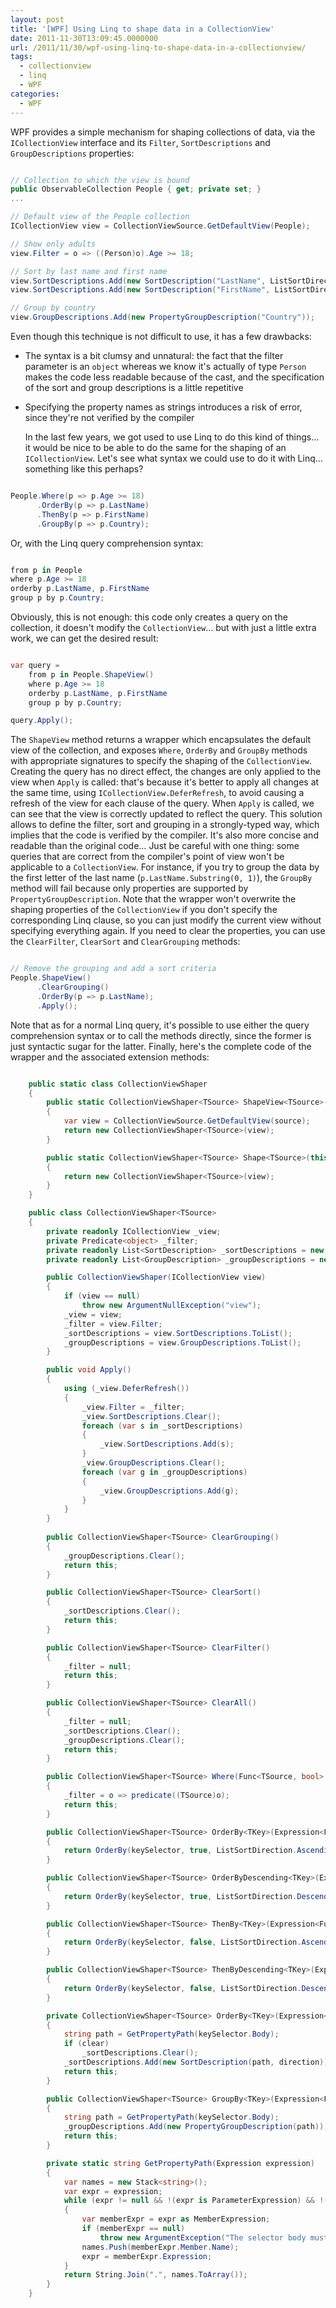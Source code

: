 ```yaml
---
layout: post
title: '[WPF] Using Linq to shape data in a CollectionView'
date: 2011-11-30T13:09:45.0000000
url: /2011/11/30/wpf-using-linq-to-shape-data-in-a-collectionview/
tags:
  - collectionview
  - linq
  - WPF
categories:
  - WPF
---
```


WPF provides a simple mechanism for shaping collections of data, via the `ICollectionView` interface and its `Filter`, `SortDescriptions` and `GroupDescriptions` properties:   
```csharp

// Collection to which the view is bound
public ObservableCollection People { get; private set; }
...

// Default view of the People collection
ICollectionView view = CollectionViewSource.GetDefaultView(People);

// Show only adults
view.Filter = o => ((Person)o).Age >= 18;

// Sort by last name and first name
view.SortDescriptions.Add(new SortDescription("LastName", ListSortDirection.Ascending));
view.SortDescriptions.Add(new SortDescription("FirstName", ListSortDirection.Ascending));

// Group by country
view.GroupDescriptions.Add(new PropertyGroupDescription("Country"));
```
  Even though this technique is not difficult to use, it has a few drawbacks: 
- The syntax is a bit clumsy and unnatural: the fact that the filter parameter is an `object` whereas we know it's actually of type `Person` makes the code less readable because of the cast, and the specification of the sort and group descriptions is a little repetitive
- Specifying the property names as strings introduces a risk of error, since they're not verified by the compiler

  In the last few years, we got used to use Linq to do this kind of things… it would be nice to be able to do the same for the shaping of an `ICollectionView`.  Let's see what syntax we could use to do it with Linq… something like this perhaps?  
```csharp

People.Where(p => p.Age >= 18)
      .OrderBy(p => p.LastName)
      .ThenBy(p => p.FirstName)
      .GroupBy(p => p.Country);
```
  Or, with the Linq query comprehension syntax:  
```csharp

from p in People
where p.Age >= 18
orderby p.LastName, p.FirstName
group p by p.Country;
```
  Obviously, this is not enough: this code only creates a  query on the collection, it doesn't modify the `CollectionView`… but with just a little extra work, we can get the desired result:  
```csharp

var query =
    from p in People.ShapeView()
    where p.Age >= 18
    orderby p.LastName, p.FirstName
    group p by p.Country;

query.Apply();
```
  The `ShapeView` method returns a wrapper which encapsulates the default view of the collection, and exposes `Where`, `OrderBy` and `GroupBy` methods with appropriate signatures to specify the shaping of the `CollectionView`. Creating the query has no direct effect, the changes are only applied to the view when  `Apply` is called: that's because it's better to apply all changes at the same time, using `ICollectionView.DeferRefresh`, to avoid causing a refresh of the view for each clause of the query. When `Apply` is called, we can see that the view is correctly updated to reflect the query.  This solution allows to define the filter, sort and grouping in a strongly-typed way, which implies that the code is verified by the compiler. It's also more concise and readable than the original code… Just be careful with one thing: some queries that are correct from the compiler's point of view won't be applicable to a `CollectionView`. For instance, if you try to group the data by the first letter of the last name (`p.LastName.Substring(0, 1)`), the `GroupBy` method will fail because only properties are supported by `PropertyGroupDescription`.  Note that the wrapper won't overwrite the shaping properties of the `CollectionView` if you don't specify the corresponding Linq clause, so you can just modify the current view without specifying everything again. If you need to clear the properties, you can use the `ClearFilter`, `ClearSort` and `ClearGrouping` methods:  
```csharp

// Remove the grouping and add a sort criteria
People.ShapeView()
      .ClearGrouping()
      .OrderBy(p => p.LastName);
      .Apply();
```
  Note that as for a normal Linq query, it's possible to use either the query comprehension syntax or to call the methods directly, since the former is just syntactic sugar for the latter.  Finally, here's the complete code of the wrapper and the associated extension methods:  
```csharp

    public static class CollectionViewShaper
    {
        public static CollectionViewShaper<TSource> ShapeView<TSource>(this IEnumerable<TSource> source)
        {
            var view = CollectionViewSource.GetDefaultView(source);
            return new CollectionViewShaper<TSource>(view);
        }

        public static CollectionViewShaper<TSource> Shape<TSource>(this ICollectionView view)
        {
            return new CollectionViewShaper<TSource>(view);
        }
    }

    public class CollectionViewShaper<TSource>
    {
        private readonly ICollectionView _view;
        private Predicate<object> _filter;
        private readonly List<SortDescription> _sortDescriptions = new List<SortDescription>();
        private readonly List<GroupDescription> _groupDescriptions = new List<GroupDescription>();

        public CollectionViewShaper(ICollectionView view)
        {
            if (view == null)
                throw new ArgumentNullException("view");
            _view = view;
            _filter = view.Filter;
            _sortDescriptions = view.SortDescriptions.ToList();
            _groupDescriptions = view.GroupDescriptions.ToList();
        }

        public void Apply()
        {
            using (_view.DeferRefresh())
            {
                _view.Filter = _filter;
                _view.SortDescriptions.Clear();
                foreach (var s in _sortDescriptions)
                {
                    _view.SortDescriptions.Add(s);
                }
                _view.GroupDescriptions.Clear();
                foreach (var g in _groupDescriptions)
                {
                    _view.GroupDescriptions.Add(g);
                }
            }
        }
            
        public CollectionViewShaper<TSource> ClearGrouping()
        {
            _groupDescriptions.Clear();
            return this;
        }

        public CollectionViewShaper<TSource> ClearSort()
        {
            _sortDescriptions.Clear();
            return this;
        }

        public CollectionViewShaper<TSource> ClearFilter()
        {
            _filter = null;
            return this;
        }

        public CollectionViewShaper<TSource> ClearAll()
        {
            _filter = null;
            _sortDescriptions.Clear();
            _groupDescriptions.Clear();
            return this;
        }

        public CollectionViewShaper<TSource> Where(Func<TSource, bool> predicate)
        {
            _filter = o => predicate((TSource)o);
            return this;
        }

        public CollectionViewShaper<TSource> OrderBy<TKey>(Expression<Func<TSource, TKey>> keySelector)
        {
            return OrderBy(keySelector, true, ListSortDirection.Ascending);
        }

        public CollectionViewShaper<TSource> OrderByDescending<TKey>(Expression<Func<TSource, TKey>> keySelector)
        {
            return OrderBy(keySelector, true, ListSortDirection.Descending);
        }

        public CollectionViewShaper<TSource> ThenBy<TKey>(Expression<Func<TSource, TKey>> keySelector)
        {
            return OrderBy(keySelector, false, ListSortDirection.Ascending);
        }

        public CollectionViewShaper<TSource> ThenByDescending<TKey>(Expression<Func<TSource, TKey>> keySelector)
        {
            return OrderBy(keySelector, false, ListSortDirection.Descending);
        }

        private CollectionViewShaper<TSource> OrderBy<TKey>(Expression<Func<TSource, TKey>> keySelector, bool clear, ListSortDirection direction)
        {
            string path = GetPropertyPath(keySelector.Body);
            if (clear)
                _sortDescriptions.Clear();
            _sortDescriptions.Add(new SortDescription(path, direction));
            return this;
        }

        public CollectionViewShaper<TSource> GroupBy<TKey>(Expression<Func<TSource, TKey>> keySelector)
        {
            string path = GetPropertyPath(keySelector.Body);
            _groupDescriptions.Add(new PropertyGroupDescription(path));
            return this;
        }

        private static string GetPropertyPath(Expression expression)
        {
            var names = new Stack<string>();
            var expr = expression;
            while (expr != null && !(expr is ParameterExpression) && !(expr is ConstantExpression))
            {
                var memberExpr = expr as MemberExpression;
                if (memberExpr == null)
                    throw new ArgumentException("The selector body must contain only property or field access expressions");
                names.Push(memberExpr.Member.Name);
                expr = memberExpr.Expression;
            }
            return String.Join(".", names.ToArray());
        }
    }
```

